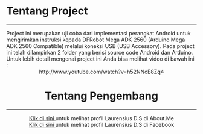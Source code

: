 <h1>Tentang Project</h1><hr>
Project ini merupakan uji coba dari implementasi perangkat Android untuk mengirimkan instruksi kepada DFRobot Mega ADK 2560 (Arduino Mega ADK 2560 Compatible) melalui koneksi USB (USB Accessory). Pada project ini telah dilampirkan 2 folder yang berisi source code Android dan Arduino. Untuk lebih detail mengenai project ini Anda bisa melihat video di bawah ini : <br> <center>http://www.youtube.com/watch?v=h52NNcE8Zq4

<br>
<h1>Tentang Pengembang</h1><hr>
<a href="http://about.me/laurensius" target="_blank">Klik di sini </a> untuk melihat profil Laurensius D.S di About.Me<br>
<a href="https://www.facebook.com/saya.laurensius" target="_blank">Klik di sini </a> untuk melihat profil Laurensius D.S di Facebook<br>
